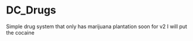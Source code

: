 # DC_Drugs
Simple drug system that only has marijuana plantation soon for v2 I will put the cocaine
